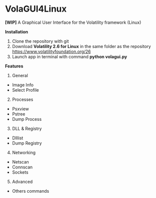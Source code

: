 # VolaGUI4Linux
**[WIP]** A Graphical User Interface for the Volatility framework (Linux)

**Installation**

1. Clone the repository with git
2. Download **Volatility 2.6 for Linux** in the same folder as the repository https://www.volatilityfoundation.org/26
3. Launch app in terminal with command **python volagui.py**

**Features**
1. General
- Image Info
- Select Profile
2. Processes
- Psxview
- Pstree
- Dump Process
3. DLL & Registry
- Dlllist
- Dump Registry
4. Networking
- Netscan
- Connscan
- Sockets
5. Advanced
- Others commands
